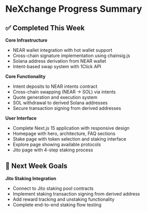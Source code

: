 # NeXchange Progress Summary

## ✅ Completed This Week

**Core Infrastructure**
- NEAR wallet integration with hot wallet support
- Cross-chain signature implementation using chainsig.js
- Solana address derivation from NEAR wallet
- Intent-based swap system with 1Click API

**Core Functionality**
- Intent deposits to NEAR intents contract
- Cross-chain swapping (NEAR → SOL) via intents
- Quote generation and execution system
- SOL withdrawal to derived Solana addresses
- Secure transaction signing from derived addresses

**User Interface**
- Complete Next.js 15 application with responsive design
- Homepage with hero, architecture, FAQ sections
- Stake page with token selection and staking interface
- Explore page showing available protocols
- Jito page with 4-step staking process

## 🎯 Next Week Goals

**Jito Staking Integration**
- Connect to Jito staking pool contracts
- Implement staking transaction signing from derived address
- Add reward tracking and unstaking functionality
- Complete end-to-end staking flow testing

